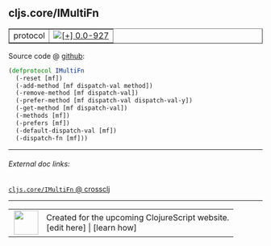 ## cljs.core/IMultiFn



 <table border="1">
<tr>
<td>protocol</td>
<td><a href="https://github.com/cljsinfo/cljs-api-docs/tree/0.0-927"><img valign="middle" alt="[+] 0.0-927" title="Added in 0.0-927" src="https://img.shields.io/badge/+-0.0--927-lightgrey.svg"></a> </td>
</tr>
</table>









Source code @ [github](https://github.com/clojure/clojurescript/blob/r3196/src/cljs/cljs/core.cljs#L9250-L9259):

```clj
(defprotocol IMultiFn
  (-reset [mf])
  (-add-method [mf dispatch-val method])
  (-remove-method [mf dispatch-val])
  (-prefer-method [mf dispatch-val dispatch-val-y])
  (-get-method [mf dispatch-val])
  (-methods [mf])
  (-prefers [mf])
  (-default-dispatch-val [mf])
  (-dispatch-fn [mf]))
```

<!--
Repo - tag - source tree - lines:

 <pre>
clojurescript @ r3196
└── src
    └── cljs
        └── cljs
            └── <ins>[core.cljs:9250-9259](https://github.com/clojure/clojurescript/blob/r3196/src/cljs/cljs/core.cljs#L9250-L9259)</ins>
</pre>

-->

---



###### External doc links:

[`cljs.core/IMultiFn` @ crossclj](http://crossclj.info/fun/cljs.core.cljs/IMultiFn.html)<br>

---

 <table>
<tr><td>
<img valign="middle" align="right" width="48px" src="http://i.imgur.com/Hi20huC.png">
</td><td>
Created for the upcoming ClojureScript website.<br>
[edit here] | [learn how]
</td></tr></table>

[edit here]:https://github.com/cljsinfo/cljs-api-docs/blob/master/cljsdoc/cljs.core_IMultiFn.cljsdoc
[learn how]:https://github.com/cljsinfo/cljs-api-docs/wiki/cljsdoc-files

<!--

This information was too distracting to show to readers, but I'll leave it
commented here since it is helpful to:

- pretty-print the data used to generate this document
- and show how to retrieve that data



The API data for this symbol:

```clj
{:ns "cljs.core",
 :name "IMultiFn",
 :type "protocol",
 :full-name-encode "cljs.core_IMultiFn",
 :source {:code "(defprotocol IMultiFn\n  (-reset [mf])\n  (-add-method [mf dispatch-val method])\n  (-remove-method [mf dispatch-val])\n  (-prefer-method [mf dispatch-val dispatch-val-y])\n  (-get-method [mf dispatch-val])\n  (-methods [mf])\n  (-prefers [mf])\n  (-default-dispatch-val [mf])\n  (-dispatch-fn [mf]))",
          :title "Source code",
          :repo "clojurescript",
          :tag "r3196",
          :filename "src/cljs/cljs/core.cljs",
          :lines [9250 9259]},
 :methods [{:name "-reset", :signature ["[mf]"], :docstring nil}
           {:name "-add-method",
            :signature ["[mf dispatch-val method]"],
            :docstring nil}
           {:name "-remove-method",
            :signature ["[mf dispatch-val]"],
            :docstring nil}
           {:name "-prefer-method",
            :signature ["[mf dispatch-val dispatch-val-y]"],
            :docstring nil}
           {:name "-get-method",
            :signature ["[mf dispatch-val]"],
            :docstring nil}
           {:name "-methods", :signature ["[mf]"], :docstring nil}
           {:name "-prefers", :signature ["[mf]"], :docstring nil}
           {:name "-default-dispatch-val",
            :signature ["[mf]"],
            :docstring nil}
           {:name "-dispatch-fn", :signature ["[mf]"], :docstring nil}],
 :full-name "cljs.core/IMultiFn",
 :history [["+" "0.0-927"]]}

```

Retrieve the API data for this symbol:

```clj
;; from Clojure REPL
(require '[clojure.edn :as edn])
(-> (slurp "https://raw.githubusercontent.com/cljsinfo/cljs-api-docs/catalog/cljs-api.edn")
    (edn/read-string)
    (get-in [:symbols "cljs.core/IMultiFn"]))
```

-->
